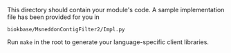 This directory should contain your module's code.
A sample implementation file has been provided for you in

```biokbase/MsneddonContigFilter2/Impl.py```

Run `make` in the root to generate your language-specific client libraries.
